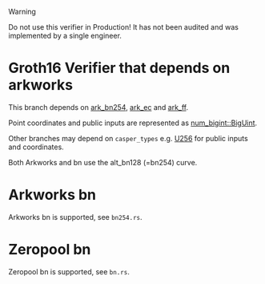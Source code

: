 > [!WARNING]
> Do not use this verifier in Production! It has not been audited and was implemented by a single engineer.

# Groth16 Verifier that depends on arkworks

This branch depends on [ark_bn254](https://crates.io/crates/ark-bn254), [ark_ec](https://crates.io/crates/ark-ec) and [ark_ff](https://crates.io/crates/ark-ec).

Point coordinates and public inputs are represented as [num_bigint::BigUint](https://docs.rs/num-bigint/0.4.6/num_bigint/).

Other branches may depend on `casper_types` e.g. [U256](https://docs.rs/casper-types/latest/casper_types/struct.U256.html) for public inputs and coordinates.


Both Arkworks and bn use the alt_bn128 (=bn254) curve.

# Arkworks bn
Arkworks bn is supported, see `bn254.rs`.

# Zeropool bn
Zeropool bn is supported, see `bn.rs`.
